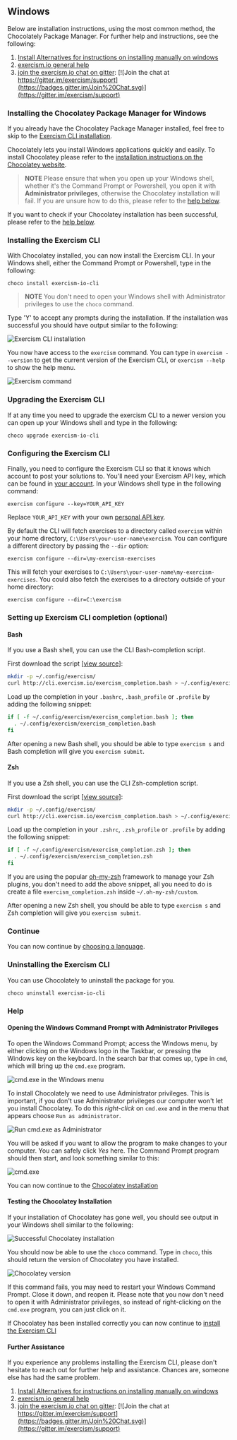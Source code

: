 ## Windows

Below are installation instructions, using the most common method, the Chocolately Package Manager. For further help and instructions, see the following:

1. [Install Alternatives for instructions on installing manually on windows](/cli/install)
2. [exercism.io general help](http://exercism.io/help)
3. [join the exercism.io chat on gitter](https://gitter.im/exercism/support): [![Join the chat at https://gitter.im/exercism/support](https://badges.gitter.im/Join%20Chat.svg)](https://gitter.im/exercism/support)


### Installing the Chocolatey Package Manager for Windows <a name="chocolatey"></a>

If you already have the Chocolatey Package Manager installed, feel free to skip to the [Exercism CLI installation](#install-exercism-cli).

Chocolately lets you install Windows applications quickly and easily. To install Chocolatey please refer to the [installation instructions on the Chocolatey website](https://chocolatey.org/install).

> **NOTE**
> Please ensure that when you open up your Windows shell, whether it's the Command Prompt or Powershell, you open it with **Administrator privileges**, otherwise the Chocolatey installation will fail. If you are unsure how to do this, please refer to the [help below](#open-win-cmd).

If you want to check if your Chocolatey installation has been successful, please refer to the [help below](#test-choco-install).

### Installing the Exercism CLI <a name="install-exercism-cli"></a>

With Chocolatey installed, you can now install the Exercism CLI. In your Windows shell, either the Command Prompt or Powershell, type in the following:

```
choco install exercism-io-cli
```
> **NOTE**
>  You don't need to open your Windows shell with Administrator privileges to use the `choco` command.

Type 'Y' to accept any prompts during the installation. If the installation was successful you should have output similar to the following:

![Exercism CLI installation](/public/img/cli/win-exercism-installation.png "Exercism CLI installation")

You now have access to the `exercism` command. You can type in `exercism --version` to get the current version of the Exercism CLI, or `exercism --help` to show the help menu.

![Exercism command](/public/img/cli/win-exercism-command.png "Exercism command")

### Upgrading the Exercism CLI

If at any time you need to upgrade the exercism CLI to a newer version you can open up your Windows shell and type in the following:

```
choco upgrade exercism-io-cli
```

### Configuring the Exercism CLI

Finally, you need to configure the Exercism CLI so that it knows which account to post your solutions to. You'll need your Exercism API key, which can be found in [your account](http://exercism.io/account/key). In your Windows shell type in the following command:

```
exercism configure --key=YOUR_API_KEY
```

Replace `YOUR_API_KEY` with your own [personal API key](http://exercism.io/account/key).

By default the CLI will fetch exercises to a directory called `exercism` within your home directory, `C:\Users\your-user-name\exercism`. You can configure a different directory by passing the `--dir` option:

```
exercism configure --dir=\my-exercism-exercises
```

This will fetch your exercises to `C:\Users\your-user-name\my-exercism-exercises`. You could also fetch the exercises to a directory outside of your home directory:

```
exercism configure --dir=C:\exercism
```

### Setting up Exercism CLI completion (optional)

#### Bash

If you use a Bash shell, you can use the CLI Bash-completion script.

First download the script [[view source]](http://cli.exercism.io/exercism_completion.bash):

```bash
mkdir -p ~/.config/exercism/
curl http://cli.exercism.io/exercism_completion.bash > ~/.config/exercism/exercism_completion.bash
```

Load up the completion in your `.bashrc`, `.bash_profile` or `.profile` by adding the following snippet:

```bash
if [ -f ~/.config/exercism/exercism_completion.bash ]; then
  . ~/.config/exercism/exercism_completion.bash
fi
```

After opening a new Bash shell, you should be able to type `exercism s` and Bash completion will give you `exercism submit`.

#### Zsh

If you use a Zsh shell, you can use the CLI Zsh-completion script.

First download the script [[view source]](http://cli.exercism.io/exercism_completion.zsh):

```zsh
mkdir -p ~/.config/exercism/
curl http://cli.exercism.io/exercism_completion.bash > ~/.config/exercism/exercism_completion.bash
```

Load up the completion in your `.zshrc`, `.zsh_profile` or `.profile` by adding the following snippet:

```zsh
if [ -f ~/.config/exercism/exercism_completion.zsh ]; then
  . ~/.config/exercism/exercism_completion.zsh
fi
```

If you are using the popular [oh-my-zsh](https://github.com/robbyrussell/oh-my-zsh) framework to manage your Zsh plugins,
you don't need to add the above snippet, all you need to do is create a file `exercism_completion.zsh` inside `~/.oh-my-zsh/custom`.

After opening a new Zsh shell, you should be able to type `exercism s` and Zsh completion will give you `exercism submit`.

### Continue
You can now continue by [choosing a language](http://exercism.io/languages).

### Uninstalling the Exercism CLI

You can use Chocolately to uninstall the package for you.
```
choco uninstall exercism-io-cli
```

### Help

#### Opening the Windows Command Prompt with Administrator Privileges <a name="open-win-cmd"></a>

To open the Windows Command Prompt; access the Windows menu, by either clicking on the Windows logo in the Taskbar, or pressing the Windows key on the keyboard. In the search bar that comes up, type in `cmd`, which will bring up the `cmd.exe` program.

![cmd.exe in the Windows menu](/public/img/cli/win-menu-cmd.png "The cmd program in the windows menu")

To install Chocolately we need to use Administrator privileges. This is important, if you don't use Administrator privileges our computer won't let you install Chocolatey. To do this *right-click* on `cmd.exe` and in the menu that appears choose `Run as administrator`.

![Run cmd.exe as Administrator](/public/img/cli/win-run-cmd-as-admin.png "Run the cmd program as Administrator")

You will be asked if you want to allow the program to make changes to your computer. You can safely click *Yes* here. The Command Prompt program should then start, and look something similar to this:

![cmd.exe](/public/img/cli/win-cmd.png "The Windows command Prompt")

You can now continue to the [Chocolatey installation](#chocolatey)

#### Testing the Chocolatey Installation <a name="test-choco-install"></a>

If your installation of Chocolatey has gone well, you should see output in your Windows shell similar to the following:

![Successful Chocolatey installation](/public/img/cli/win-successful-choco-install.png "Successful Chocolatey installation")

You should now be able to use the `choco` command. Type in `choco`, this should return the version of Chocolatey you have installed.

![Chocolatey version](/public/img/cli/win-choco-version.png "Chocolatey version")

If this command fails, you may need to restart your Windows Command Prompt. Close it down, and reopen it. Please note that you now don't need to open it with Administrator privileges, so instead of right-clicking on the `cmd.exe` program, you can just click on it.

If Chocolatey has been installed correctly you can now continue to [install the Exercism CLI](#install-exercism-cli)

#### Further Assistance

If you experience any problems installing the Exercism CLI, please don't hesitate to reach out for further help and assistance. Chances are, someone else has had the same problem.

1. [Install Alternatives for instructions on installing manually on windows](/cli/install)
2. [exercism.io general help](http://exercism.io/help)
3. [join the exercism.io chat on gitter](https://gitter.im/exercism/support): [![Join the chat at https://gitter.im/exercism/support](https://badges.gitter.im/Join%20Chat.svg)](https://gitter.im/exercism/support)
